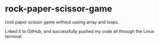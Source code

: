 # rock-paper-scissor-game

rock paper scissor game without ussing array and loops.

Lnked it to GitHub, and successfully pushed my code all through the Linux terminal.
